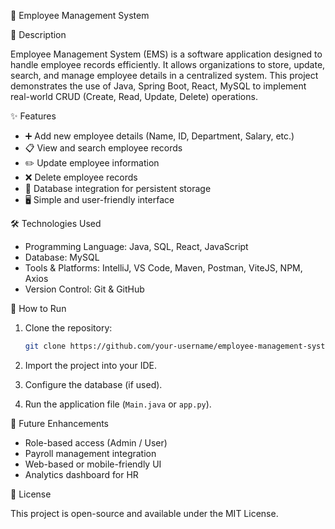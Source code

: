 📌 Employee Management System

🔹 Description

Employee Management System (EMS) is a software application designed to handle employee records efficiently.
It allows organizations to store, update, search, and manage employee details in a centralized system. 
This project demonstrates the use of Java, Spring Boot, React, MySQL to implement real-world CRUD (Create, Read, Update, Delete) operations.


✨ Features

* ➕ Add new employee details (Name, ID, Department, Salary, etc.)
* 📋 View and search employee records
* ✏️ Update employee information
* ❌ Delete employee records
* 💾 Database integration for persistent storage
* 🖥️ Simple and user-friendly interface

 🛠️ Technologies Used

* Programming Language: Java, SQL, React, JavaScript
* Database: MySQL
* Tools & Platforms: IntelliJ, VS Code, Maven, Postman, ViteJS, NPM, Axios
* Version Control: Git & GitHub


🚀 How to Run

1. Clone the repository:

   ```bash
   git clone https://github.com/your-username/employee-management-system.git
   ```
2. Import the project into your IDE.
3. Configure the database (if used).
4. Run the application file (`Main.java` or `app.py`).

🎯 Future Enhancements

* Role-based access (Admin / User)
* Payroll management integration
* Web-based or mobile-friendly UI
* Analytics dashboard for HR

📖 License

This project is open-source and available under the MIT License.

